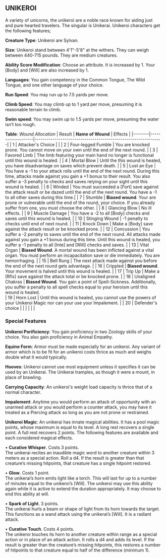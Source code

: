 ## UNIKEROI
A variety of unicorns, the unikeroi are a noble race known for aiding just and pure hearted travelers. The singular is Unikerai. Unikeroi characters get the following features;

**Creature Type**: Unikeroi are Sylvan.

**Size**: Unikeroi stand between 4'1"-5'8" at the withers. They can weigh between 440-715 pounds. They are medium creatures.

**Ability Score Modification**: Choose an attribute. It is increased by 1. Your [Body] and [Will] are also increased by 1.

**Languages**: You gain competency in the Common Tongue, The Wild Tongue, and one other language of your choice.

**Run Speed**: You may run up to 7.5 yards per move.

**Climb Speed**: You may climb up to 1 yard per move, presuming it is reasonable terrain to climb.

**Swim speed**: You may swim up to 1.5 yards per move, presuming the water isn’t too rough.

**Table**: *Wound Allocation*
| Result | **Name of Wound** | Effects                                                        |
|--------|-------------------|----------------------------------------------------------------|
|   1    | Attacker's Choice |                                                                |
|   2    | Four-legged Fumble | You are knocked prone. You cannot move on your own until the end of the next round.  |
|   3    | Favored Limb      | The limb featuring your main hand no longer is functional until this wound is healed. |
|   4    | Mortal Blow       | Until the this wound is healed, you have disadvantage on saves which prevent death. |
|   5    | Lost an Eye       | You have a -1 to your attack rolls until the end of the next round. During this time, attacks made against you gain a +1 bonus to their result. You also suffer a -3 penalty to checks and saves relying on your sight until this wound is healed. |
|   6    | Winded            | You must succeeded a [Fort] save against the attack result or be dazed until the end of the next round. You have a -1 to all other saves during this time.|
|   7    | Stumble | **Biased wound**. Your are prone or vulnerable until the end of the round, your choice. If you already suffer from one, you must choose the other. |
|   8    | Glancing Blow     | No ill effects. |
|   9    | Muscle Damage     | You have a -2 to all [Body] checks and saves until this wound is healed. |
|   10   | Stinging Wound    | -1 penalty to checks until end of next round. |
|   11   | Knock Down | Make a [Body] save against the attack result  or be knocked prone. |
|   12   | Concussion | You suffer a -2 penalty to saves until the end of the next round. All attacks made against you gain a +1 bonus during this time. Until this wound is healed, you suffer a -1 penalty to all [Inte] and [Will] checks and saves. |
|   13   | Vital Organ | **Biased Wound**. A mortal wound has been inflicted against a vital organ. You must perform an incapacitation save or die immediately. You are hemorrhaging. |
|   15   | Bell Rung | The next attack made against you before the end of the next round gets advantage. |
|   16   | Crippled | **Biased wound**. Your movement is halved until this wound is healed. |
|   17   | Trip Up           | Make a [Rflx] save against the attack total or be knocked prone. |
|   18   | Unaligned Chakras | **Biased Wound**. You gain a point of Spell-Sickness. Additionally, you suffer a penalty to all spell checks equal to your heroism until this wound is healed.  
|   19   | Horn Lost | Until this wound is healed, you cannot use the powers of your Unikeroi Magic nor can your use your Impalement. |
|   20   | Defender's choice |                                   |
|        |                                                |                                   |

### Special Features

**Unikeroi Porificiency**: You gain proficiency in two Zoology skills of your choice. You also gain proficiency in Animal Empathy.

**Equine Form**: Armor must be made especially for an unikeroi. Any variant of armor which is to be fit for an unikeroi costs thrice as much and weighs double what it would typically. 

**Hooves**: Unikeroi cannot use most equipment unless it specifies it can be used by an Unikerai. The Unikerai tramples, as though it were a mount, in place of brawling.

**Carrying Capacity**: An unikeroi's weight load capacity is thrice that of a normal character.

**Impalement**: Anytime you would perform an attack of opportunity with an unarmed attack or you would perform a counter attack, you may have it treated as a Piercing attack so long as you are not prone or restrained.

**Unikeroi Magic**: An unikerai has innate magical abilities. It has a pool magic points, whose maximum is equal to its level. A long rest recovers a single point. A full rest recovers 2 points. The following features are available and each considered magical effects.

• **Curative Whisper**. Costs 3 points.  
The unikerai recites an inaudible magic word to another creature within 3 meters as a special action. Roll a d4. If the result is greater than that creature’s missing hitpoints, that creature has a single hitpoint restored. 

• **Glow**. Costs 1 point.  
The unikerai’s horn emits light like a torch. This will last for up to a number of minutes equal to the unikeroi’s [Will]. The unikeroi may use this ability again while it is active to extend the duration appropriately. It may choose to end this ability at will.  

• **Spark of Light**. 3 points.  
The unikerai hurls a beam or shape of light from its horn towards the target. This functions as a wand attack using the unikerai’s [Will]. It is a radiant attack.  

• **Curative Touch**. Costs 4 points.  
The unikeroi touches its horn to another creature within range as a special action or in place of an attack action. It rolls a d4 and adds its level. If the result is greater than the creature’s missing hitpoints, this restores a number of hitpoints to that creature equal to half of the difference (minimum 1).
